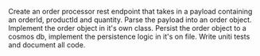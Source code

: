 Create an order processor rest endpoint that takes in a payload containing an orderId, productId and quantity.  Parse the payload into an order object.  Implement the order object in it's own class.  Persist the order object to a cosmos db, implement the persistence logic in it's on file.  Write uniti tests and document all code.
